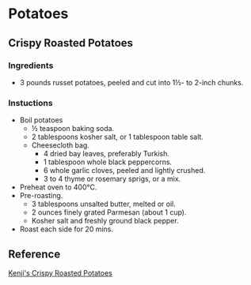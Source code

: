 # Potatoes

## Crispy Roasted Potatoes

### Ingredients

- 3 pounds russet potatoes, peeled and cut into 1½- to 2-inch chunks.

### Instuctions

- Boil potatoes
  - ½ teaspoon baking soda.
  - 2 tablespoons kosher salt, or 1 tablespoon table salt.
  - Cheesecloth bag.
    - 4 dried bay leaves, preferably Turkish.
    - 1 tablespoon whole black peppercorns.
    - 6 whole garlic cloves, peeled and lightly crushed.
    - 3 to 4 thyme or rosemary sprigs, or a mix.
- Preheat oven to 400°C.
- Pre-roasting.
  - 3 tablespoons unsalted butter, melted or oil.
  - 2 ounces finely grated Parmesan (about 1 cup).
  - Kosher salt and freshly ground black pepper.
- Roast each side for 20 mins.

## Reference

[Kenji's Crispy Roasted Potatoes](https://www.youtube.com/watch?v=fS93o6RFPDg&t=249s)
